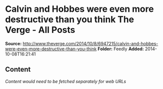# Calvin and Hobbes were even more destructive than you think The Verge - All Posts

**Source:** http://www.theverge.com/2014/10/8/6947215/calvin-and-hobbes-were-even-more-destructive-than-you-think
**Folder:** Feedly
**Added:** 2014-10-08T16:21:41




## Content
*Content would need to be fetched separately for web URLs*
